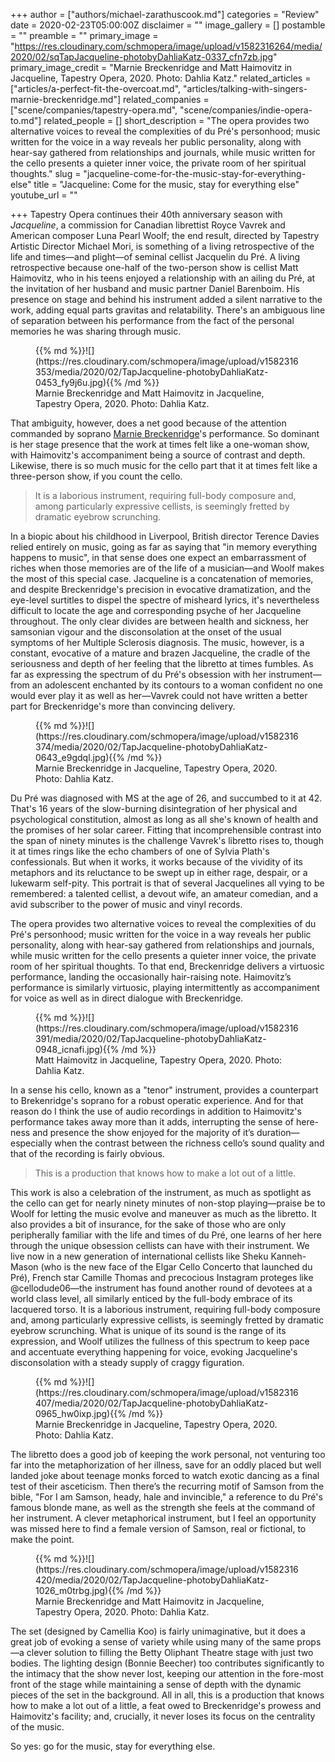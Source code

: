+++
author = ["authors/michael-zarathuscook.md"]
categories = "Review"
date = 2020-02-23T05:00:00Z
disclaimer = ""
image_gallery = []
postamble = ""
preamble = ""
primary_image = "https://res.cloudinary.com/schmopera/image/upload/v1582316264/media/2020/02/sqTapJacqueline-photobyDahliaKatz-0337_cfn7zb.jpg"
primary_image_credit = "Marnie Breckenridge and Matt Haimovitz in Jacqueline, Tapestry Opera, 2020. Photo: Dahlia Katz."
related_articles = ["articles/a-perfect-fit-the-overcoat.md", "articles/talking-with-singers-marnie-breckenridge.md"]
related_companies = ["scene/companies/tapestry-opera.md", "scene/companies/indie-opera-to.md"]
related_people = []
short_description = "The opera provides two alternative voices to reveal the complexities of du Pré's personhood; music written for the voice in a way reveals her public personality, along with hear-say gathered from relationships and journals, while music written for the cello presents a quieter inner voice, the private room of her spiritual thoughts."
slug = "jacqueline-come-for-the-music-stay-for-everything-else"
title = "Jacqueline: Come for the music, stay for everything else"
youtube_url = ""

+++
Tapestry Opera continues their 40th anniversary season with _Jacqueline_, a commission for Canadian librettist Royce Vavrek and American composer Luna Pearl Woolf; the end result, directed by Tapestry Artistic Director Michael Mori, is something of a living retrospective of the life and times—and plight—of seminal cellist Jacquelin du Pré. A living retrospective because one-half of the two-person show is cellist Matt Haimovitz, who in his teens enjoyed a relationship with an ailing du Pré, at the invitation of her husband and music partner Daniel Barenboim. His presence on stage and behind his instrument added a silent narrative to the work, adding equal parts gravitas and relatability. There's an ambiguous line of separation between his performance from the fact of the personal memories he was sharing through music.

<figure data-type="image">{{% md %}}![](https://res.cloudinary.com/schmopera/image/upload/v1582316353/media/2020/02/TapJacqueline-photobyDahliaKatz-0453_fy9j6u.jpg){{% /md %}}

<figcaption>Marnie Breckenridge and Matt Haimovitz in Jacqueline, Tapestry Opera, 2020. Photo: Dahlia Katz.</figcaption>

</figure>

That ambiguity, however, does a net good because of the attention commanded by soprano [Marnie Breckenridge](/talking-with-singers-marnie-breckenridge/)'s performance. So dominant is her stage presence that the work at times felt like a one-woman show, with Haimovitz's accompaniment being a source of contrast and depth. Likewise, there is so much music for the cello part that it at times felt like a three-person show, if you count the cello.

> It is a laborious instrument, requiring full-body composure and, among particularly expressive cellists, is seemingly fretted by dramatic eyebrow scrunching.

In a biopic about his childhood in Liverpool, British director Terence Davies relied entirely on music, going as far as saying that "in memory everything happens to music", in that sense does one expect an embarrassment of riches when those memories are of the life of a musician—and Woolf makes the most of this special case. Jacqueline is a concatenation of memories, and despite Breckenridge's precision in evocative dramatization, and the eye-level surtitles to dispel the spectre of misheard lyrics, it's nevertheless difficult to locate the age and corresponding psyche of her Jacqueline throughout. The only clear divides are between health and sickness, her samsonian vigour and the disconsolation at the onset of the usual symptoms of her Multiple Sclerosis diagnosis. The music, however, is a constant, evocative of a mature and brazen Jacqueline, the cradle of the seriousness and depth of her feeling that the libretto at times fumbles. As far as expressing the spectrum of du Pré's obsession with her instrument—from an adolescent enchanted by its contours to a woman confident no one would ever play it as well as her—Vavrek could not have written a better part for Breckenridge's more than convincing delivery.

<figure data-type="image">{{% md %}}![](https://res.cloudinary.com/schmopera/image/upload/v1582316374/media/2020/02/TapJacqueline-photobyDahliaKatz-0643_e9gdql.jpg){{% /md %}}

<figcaption>Marnie Breckenridge in Jacqueline, Tapestry Opera, 2020. Photo: Dahlia Katz.</figcaption>

</figure>

Du Pré was diagnosed with MS at the age of 26, and succumbed to it at 42. That's 16 years of the slow-burning disintegration of her physical and psychological constitution, almost as long as all she's known of health and the promises of her solar career. Fitting that incomprehensible contrast into the span of ninety minutes is the challenge Vavrek's libretto rises to, though it at times rings like the echo chambers of one of Sylvia Plath's confessionals. But when it works, it works because of the vividity of its metaphors and its reluctance to be swept up in either rage, despair, or a lukewarm self-pity. This portrait is that of several Jacquelines all vying to be remembered: a talented cellist, a devout wife, an amateur comedian, and a avid subscriber to the power of music and vinyl records.

The opera provides two alternative voices to reveal the complexities of du Pré's personhood; music written for the voice in a way reveals her public personality, along with hear-say gathered from relationships and journals, while music written for the cello presents a quieter inner voice, the private room of her spiritual thoughts. To that end, Breckenridge delivers a virtuosic performance, landing the occasionally hair-raising note. Haimovitz’s performance is similarly virtuosic, playing intermittently as accompaniment for voice as well as in direct dialogue with Breckenridge.

<figure data-type="image">{{% md %}}![](https://res.cloudinary.com/schmopera/image/upload/v1582316391/media/2020/02/TapJacqueline-photobyDahliaKatz-0948_icnafi.jpg){{% /md %}}

<figcaption>Matt Haimovitz in Jacqueline, Tapestry Opera, 2020. Photo: Dahlia Katz.</figcaption>

</figure>

In a sense his cello, known as a "tenor" instrument, provides a counterpart to Brekenridge's soprano for a robust operatic experience. And for that reason do I think the use of audio recordings in addition to Haimovitz's performance takes away more than it adds, interrupting the sense of here-ness and presence the show enjoyed for the majority of it’s duration—especially when the contrast between the richness cello’s sound quality and that of the recording is fairly obvious.

> This is a production that knows how to make a lot out of a little.

This work is also a celebration of the instrument, as much as spotlight as the cello can get for nearly ninety minutes of non-stop playing—praise be to Woolf for letting the music evolve and maneuver as much as the libretto. It also provides a bit of insurance, for the sake of those who are only peripherally familiar with the life and times of du Pré, one learns of her here through the unique obsession cellists can have with their instrument. We live now in a new generation of international cellists like Sheku Kanneh-Mason (who is the new face of the Elgar Cello Concerto that launched du Pré), French star Camille Thomas and precocious Instagram proteges like @cellodude06—the instrument has found another round of devotees at a world class level, all similarly enticed by the full-body embrace of its lacquered torso. It is a laborious instrument, requiring full-body composure and, among particularly expressive cellists, is seemingly fretted by dramatic eyebrow scrunching. What is unique of its sound is the range of its expression, and Woolf utilizes the fullness of this spectrum to keep pace and accentuate everything happening for voice, evoking Jacqueline's disconsolation with a steady supply of craggy figuration.

<figure data-type="image">{{% md %}}![](https://res.cloudinary.com/schmopera/image/upload/v1582316407/media/2020/02/TapJacqueline-photobyDahliaKatz-0965_hw0ixp.jpg){{% /md %}}

<figcaption>Marnie Breckenridge in Jacqueline, Tapestry Opera, 2020. Photo: Dahlia Katz.</figcaption>

</figure>

The libretto does a good job of keeping the work personal, not venturing too far into the metaphorization of her illness, save for an oddly placed but well landed joke about teenage monks forced to watch exotic dancing as a final test of their asceticism. Then there’s the recurring motif of Samson from the bible, "For I am Samson, heady, hale and invincible," a reference to du Pré's famous blonde mane, as well as the strength she feels at the command of her instrument. A clever metaphorical instrument, but I feel an opportunity was missed here to find a female version of Samson, real or fictional, to make the point.

<figure data-type="image">{{% md %}}![](https://res.cloudinary.com/schmopera/image/upload/v1582316420/media/2020/02/TapJacqueline-photobyDahliaKatz-1026_m0trbg.jpg){{% /md %}}

<figcaption>Marnie Breckenridge and Matt Haimovitz in Jacqueline, Tapestry Opera, 2020. Photo: Dahlia Katz.</figcaption>

</figure>

The set (designed by Camellia Koo) is fairly unimaginative, but it does a great job of evoking a sense of variety while using many of the same props—a clever solution to filling the Betty Oliphant Theatre stage with just two bodies. The lighting design (Bonnie Beecher) too contributes significantly to the intimacy that the show never lost, keeping our attention in the fore-most front of the stage while maintaining a sense of depth with the dynamic pieces of the set in the background. All in all, this is a production that knows how to make a lot out of a little, a feat owed to Breckenridge's prowess and Haimovitz's facility; and, crucially, it never loses its focus on the centrality of the music.

So yes: go for the music, stay for everything else.